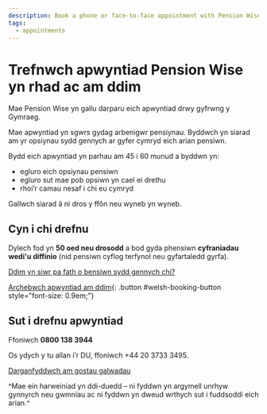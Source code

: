```yaml
---
description: Book a phone or face-to-face appointment with Pension Wise for personal guidance on your pension pot options.
tags:
  - appointments
---
```


# Trefnwch apwyntiad Pension Wise yn rhad ac am ddim

Mae Pension Wise yn gallu darparu eich apwyntiad drwy gyfrwng y Gymraeg.

Mae apwyntiad yn sgwrs gydag arbenigwr pensiynau. Byddwch yn siarad am yr opsiynau sydd gennych ar gyfer cymryd eich arian pensiwn.

Bydd eich apwyntiad yn parhau am 45 i 60 munud a byddwn yn:

- egluro eich opsiynau pensiwn
- egluro sut mae pob opsiwn yn cael ei drethu
- rhoi’r camau nesaf i chi eu cymryd

Gallwch siarad â ni dros y ffôn neu wyneb yn wyneb.

## Cyn i chi drefnu

Dylech fod yn **50 oed neu drosodd** a bod gyda phensiwn **cyfraniadau wedi'u diffinio** (nid pensiwn cyflog terfynol neu gyfartaledd gyrfa).

[Ddim yn siwr pa fath o bensiwn sydd gennych chi?](/cy/pension-type-tool)

[Archebwch apwyntiad am ddim](/cy/booking-requests/new){: .button #welsh-booking-button style="font-size: 0.9em;"}

## Sut i drefnu apwyntiad

Ffoniwch **0800 138 3944**

Os ydych y tu allan i’r DU, ffoniwch +44 20 3733 3495.

[Darganfyddwch am gostau galwadau](https://www.gov.uk/costau-galwadau)

^Mae ein harweiniad yn ddi-duedd – ni fyddwn yn argymell unrhyw gynnyrch neu gwmnïau ac ni fyddwn yn dweud wrthych sut i fuddsoddi eich arian.^
